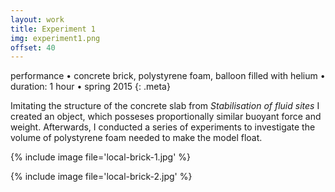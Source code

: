```yaml
---
layout: work
title: Experiment 1
img: experiment1.png
offset: 40
---
```


performance • concrete brick, polystyrene foam, balloon filled with helium • duration: 1 hour • spring 2015
{: .meta}

Imitating the structure of the concrete slab from _Stabilisation of fluid sites_ I created an object, which posseses proportionally similar buoyant force and weight. Afterwards, I conducted a series of experiments to investigate the volume of polystyrene foam needed to make the model float.

{% include image file='local-brick-1.jpg' %}

{% include image file='local-brick-2.jpg' %}